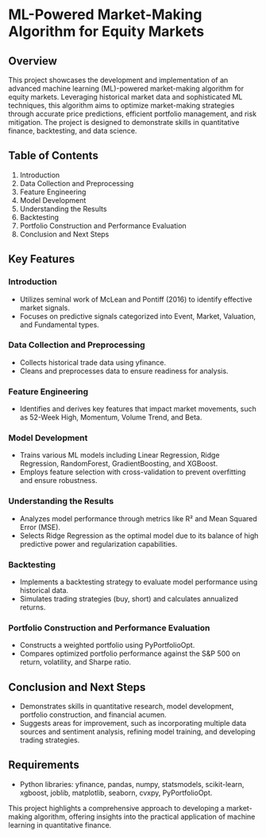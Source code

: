 # ML-Powered Market-Making Algorithm for Equity Markets

## Overview

This project showcases the development and implementation of an advanced machine learning (ML)-powered market-making algorithm for equity markets. Leveraging historical market data and sophisticated ML techniques, this algorithm aims to optimize market-making strategies through accurate price predictions, efficient portfolio management, and risk mitigation. The project is designed to demonstrate skills in quantitative finance, backtesting, and data science.

## Table of Contents

1. Introduction
2. Data Collection and Preprocessing
3. Feature Engineering
4. Model Development
5. Understanding the Results
6. Backtesting
7. Portfolio Construction and Performance Evaluation
8. Conclusion and Next Steps

## Key Features

### Introduction
- Utilizes seminal work of McLean and Pontiff (2016) to identify effective market signals.
- Focuses on predictive signals categorized into Event, Market, Valuation, and Fundamental types.

### Data Collection and Preprocessing
- Collects historical trade data using yfinance.
- Cleans and preprocesses data to ensure readiness for analysis.

### Feature Engineering
- Identifies and derives key features that impact market movements, such as 52-Week High, Momentum, Volume Trend, and Beta.

### Model Development
- Trains various ML models including Linear Regression, Ridge Regression, RandomForest, GradientBoosting, and XGBoost.
- Employs feature selection with cross-validation to prevent overfitting and ensure robustness.

### Understanding the Results
- Analyzes model performance through metrics like R² and Mean Squared Error (MSE).
- Selects Ridge Regression as the optimal model due to its balance of high predictive power and regularization capabilities.

### Backtesting
- Implements a backtesting strategy to evaluate model performance using historical data.
- Simulates trading strategies (buy, short) and calculates annualized returns.

### Portfolio Construction and Performance Evaluation
- Constructs a weighted portfolio using PyPortfolioOpt.
- Compares optimized portfolio performance against the S&P 500 on return, volatility, and Sharpe ratio.

## Conclusion and Next Steps
- Demonstrates skills in quantitative research, model development, portfolio construction, and financial acumen.
- Suggests areas for improvement, such as incorporating multiple data sources and sentiment analysis, refining model training, and developing trading strategies.

## Requirements
- Python libraries: yfinance, pandas, numpy, statsmodels, scikit-learn, xgboost, joblib, matplotlib, seaborn, cvxpy, PyPortfolioOpt.

This project highlights a comprehensive approach to developing a market-making algorithm, offering insights into the practical application of machine learning in quantitative finance.
